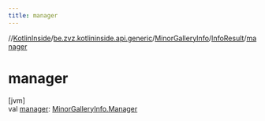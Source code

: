 ```yaml
---
title: manager
---
```

//[KotlinInside](../../../../index.html)/[be.zvz.kotlininside.api.generic](../../index.html)/[MinorGalleryInfo](../index.html)/[InfoResult](index.html)/[manager](manager.html)



# manager



[jvm]\
val [manager](manager.html): [MinorGalleryInfo.Manager](../-manager/index.html)





